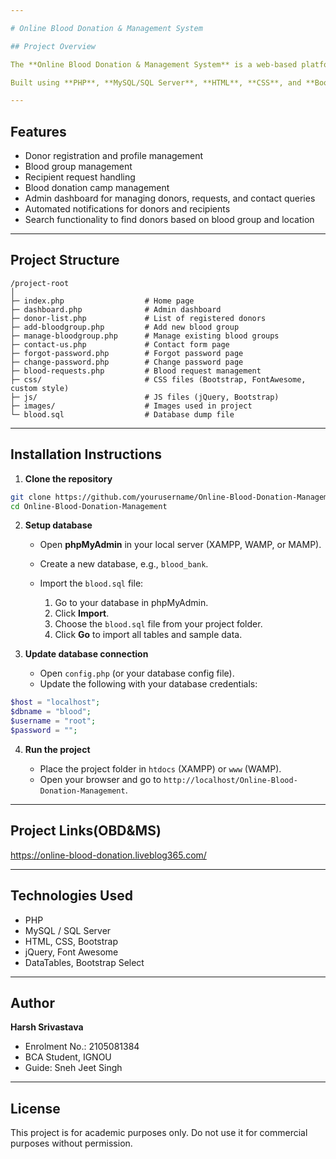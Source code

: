 ```yaml
---

# Online Blood Donation & Management System

## Project Overview

The **Online Blood Donation & Management System** is a web-based platform designed to manage blood donors, recipients, and blood banks efficiently. The system streamlines blood donation processes, ensures quick access to blood in emergencies, and promotes community involvement.

Built using **PHP**, **MySQL/SQL Server**, **HTML**, **CSS**, and **Bootstrap**, this system is a real-world solution to modernize traditional blood donation management.

---
```


## Features

* Donor registration and profile management
* Blood group management
* Recipient request handling
* Blood donation camp management
* Admin dashboard for managing donors, requests, and contact queries
* Automated notifications for donors and recipients
* Search functionality to find donors based on blood group and location

---

## Project Structure

```
/project-root
│
├─ index.php                  # Home page
├─ dashboard.php              # Admin dashboard
├─ donor-list.php             # List of registered donors
├─ add-bloodgroup.php         # Add new blood group
├─ manage-bloodgroup.php      # Manage existing blood groups
├─ contact-us.php             # Contact form page
├─ forgot-password.php        # Forgot password page
├─ change-password.php        # Change password page
├─ blood-requests.php         # Blood request management
├─ css/                       # CSS files (Bootstrap, FontAwesome, custom style)
├─ js/                        # JS files (jQuery, Bootstrap)
├─ images/                    # Images used in project
└─ blood.sql                  # Database dump file
```

---

## Installation Instructions

1. **Clone the repository**

```bash
git clone https://github.com/yourusername/Online-Blood-Donation-Management.git
cd Online-Blood-Donation-Management
```

2. **Setup database**

   * Open **phpMyAdmin** in your local server (XAMPP, WAMP, or MAMP).
   * Create a new database, e.g., `blood_bank`.
   * Import the `blood.sql` file:

     1. Go to your database in phpMyAdmin.
     2. Click **Import**.
     3. Choose the `blood.sql` file from your project folder.
     4. Click **Go** to import all tables and sample data.

3. **Update database connection**

   * Open `config.php` (or your database config file).
   * Update the following with your database credentials:

```php
$host = "localhost";
$dbname = "blood";
$username = "root";
$password = "";
```

4. **Run the project**

   * Place the project folder in `htdocs` (XAMPP) or `www` (WAMP).
   * Open your browser and go to `http://localhost/Online-Blood-Donation-Management`.

---

## Project Links(OBD&MS)

https://online-blood-donation.liveblog365.com/

---

## Technologies Used

* PHP
* MySQL / SQL Server
* HTML, CSS, Bootstrap
* jQuery, Font Awesome
* DataTables, Bootstrap Select

---

## Author

**Harsh Srivastava**

* Enrolment No.: 2105081384
* BCA Student, IGNOU
* Guide: Sneh Jeet Singh

---

## License

This project is for academic purposes only. Do not use it for commercial purposes without permission.

